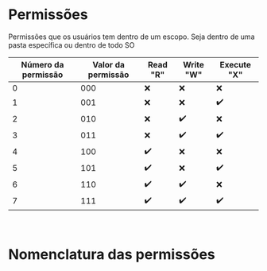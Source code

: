 # Permissões

Permissões que os usuários tem dentro de um escopo.
Seja dentro de uma pasta específica ou dentro de todo SO

| Número da permissão | Valor da permissão | Read "R"           | Write "W"          | Execute "X"        |
| ------------------- | ------------------ | ------------------ | ------------------ | ------------------ |
| 0                   | 000                | :x:                | :x:                | :x:                |
| 1                   | 001                | :x:                | :x:                | :heavy_check_mark: |
| 2                   | 010                | :x:                | :heavy_check_mark: | :x:                |
| 3                   | 011                | :x:                | :heavy_check_mark: | :heavy_check_mark: |
| 4                   | 100                | :heavy_check_mark: | :x:                | :x:                |
| 5                   | 101                | :heavy_check_mark: | :x:                | :heavy_check_mark: |
| 6                   | 110                | :heavy_check_mark: | :heavy_check_mark: | :x:                |
| 7                   | 111                | :heavy_check_mark: | :heavy_check_mark: | :heavy_check_mark: |

<br>

# Nomenclatura das permissões
